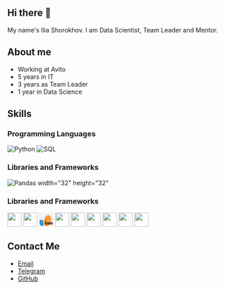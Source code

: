 ## Hi there 👋

My name's Ilia Shorokhov. I am Data Scientist, Team Leader and Mentor. 

## About me
- Working at Avito
- 5 years in IT
- 3 years as Team Leader
- 1 year in Data Science

## Skills
### Programming Languages
![Python](https://img.icons8.com/color/48/000000/python.png)
![SQL](https://img.icons8.com/color/48/000000/sql.png) 

### Libraries and Frameworks
![Pandas](https://cdn.jsdelivr.net/gh/devicons/devicon/icons/pandas/pandas-original.svg) width="32" height="32"

### Libraries and Frameworks
<img src="https://cdn.jsdelivr.net/gh/devicons/devicon/icons/pandas/pandas-original.svg" width="32" height="32" />
<img src="https://cdn.jsdelivr.net/gh/devicons/devicon/icons/numpy/numpy-original.svg" width="32" height="32" />
<img src="png-clipart-logo-scikit-learn-python-github-machine-learning-text-orange.png" width="32" height="32" />
<img src="https://cdn.jsdelivr.net/gh/devicons/devicon/icons/matplotlib/matplotlib-original.svg" width="32" height="32" />
<img src="https://cdn.jsdelivr.net/gh/devicons/devicon/icons/pytorch/pytorch-original.svg" width="32" height="32" />
<img src="https://cdn.jsdelivr.net/gh/devicons/devicon/icons/tensorflow/tensorflow-original.svg" width="32" height="32" />
<img src="https://cdn.jsdelivr.net/gh/devicons/devicon/icons/keras/keras-original.svg" width="32" height="32" />
<img src="https://cdn.jsdelivr.net/gh/devicons/devicon/icons/apachespark/apachespark-original.svg" width="32" height="32" />
<img src="https://cdn.jsdelivr.net/gh/devicons/devicon/icons/postgresql/postgresql-original.svg" width="32" height="32" />

## Contact Me
- [Email](mailto:iliashorokhov@yandex.ru)
- [Telegram](https://t.me/iashorokhov)
- [GitHub](https://github.com/iashorokhov)

